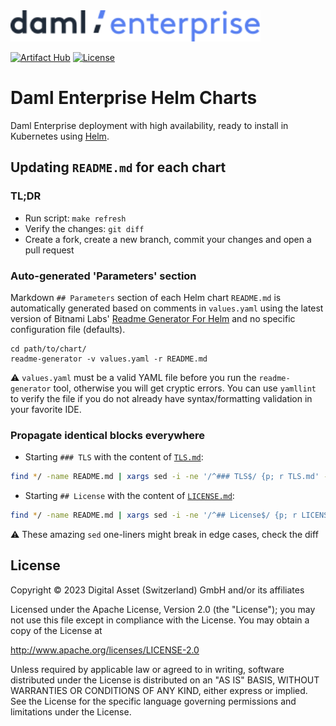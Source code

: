 <img src="./images/daml-enterprise-logo.svg" width="400px">

[![Artifact Hub](https://img.shields.io/endpoint?url=https://artifacthub.io/badge/repository/digital-asset)](https://artifacthub.io/packages/search?repo=digital-asset)
[![License](https://img.shields.io/badge/License-Apache%202.0-blue.svg)](./LICENSE)

# Daml Enterprise Helm Charts

Daml Enterprise deployment with high availability, ready to install in Kubernetes using [Helm](https://github.com/helm/helm).

## Updating `README.md` for each chart

### TL;DR

* Run script: `make refresh`
* Verify the changes: `git diff`
* Create a fork, create a new branch, commit your changes and open a pull request

### Auto-generated 'Parameters' section

Markdown `## Parameters` section of each Helm chart `README.md` is automatically generated based on comments in `values.yaml`
using the latest version of Bitnami Labs' [Readme Generator For Helm](https://github.com/bitnami-labs/readme-generator-for-helm)
and no specific configuration file (defaults).

```console
cd path/to/chart/
readme-generator -v values.yaml -r README.md
```

⚠️ `values.yaml` must be a valid YAML file before you run the `readme-generator` tool, otherwise you will get cryptic errors.
You can use `yamllint` to verify the file if you do not already have syntax/formatting validation in your favorite IDE.

### Propagate identical blocks everywhere

* Starting `### TLS` with the content of [`TLS.md`](./TLS.md):

```sh
find */ -name README.md | xargs sed -i -ne '/^### TLS$/ {p; r TLS.md' -e ':a; n; /^##.*$/ {p; b}; ba}; p;'
```

* Starting `## License` with the content of [`LICENSE.md`](./LICENSE.md):

```sh
find */ -name README.md | xargs sed -i -ne '/^## License$/ {p; r LICENSE.md' -e ':a; n; /^##.*$/ {p; b}; ba}; p;'
```

⚠️ These amazing `sed` one-liners might break in edge cases, check the diff

## License

Copyright &copy; 2023 Digital Asset (Switzerland) GmbH and/or its affiliates

Licensed under the Apache License, Version 2.0 (the "License");
you may not use this file except in compliance with the License.
You may obtain a copy of the License at

http://www.apache.org/licenses/LICENSE-2.0

Unless required by applicable law or agreed to in writing, software
distributed under the License is distributed on an "AS IS" BASIS,
WITHOUT WARRANTIES OR CONDITIONS OF ANY KIND, either express or implied.
See the License for the specific language governing permissions and
limitations under the License.
